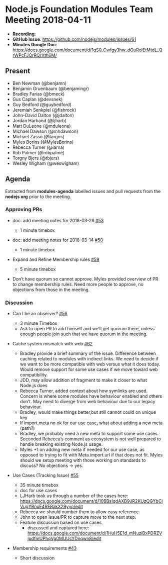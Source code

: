 # Node.js Foundation Modules Team Meeting 2018-04-11

* **Recording**: 
* **GitHub Issue**: https://github.com/nodejs/modules/issues/61
* **Minutes Google Doc**: https://docs.google.com/document/d/1qS0_Cwfgy3hw_dOuRoiEtMtdL_QrWPcFJQrRQrXth6M/

## Present

- Ben Newman (@benjamn)
- Benjamin Gruenbaum (@benjamingr)
- Bradley Farias (@bmeck)
- Gus Caplan (@devsnek)
- Guy Bedford (@guybedford)
- Jeremiah Senkpiel (@fishrock)
- John-David Dalton (@jdalton)
- Jordan Harband (@ljharb)
- Matt DuLeone (@mduleone)
- Michael Dawson (@mhdawson)
- Michael Zasso (@targos)
- Myles Borins (@MylesBorins)
- Rebecca Turner (@iarna)
- Rob Palmer (@robpalme)
- Torgny Bjers (@tbjers)
- Wesley Wigham (@weswigham)

## Agenda

Extracted from **modules-agenda** labelled issues and pull requests from the **nodejs org** prior to the meeting.

### Approving PRs

* doc: add meeting notes for 2018-03-28 [#53](https://github.com/nodejs/modules/pull/53)
  - 1 minute timebox
* doc: add meeting notes for 2018-03-14 [#50](https://github.com/nodejs/modules/pull/50)
  - 1 minute timebox

* Expand and Refine Membership rules [#59](https://github.com/nodejs/modules/pull/59)
  - 5 minute timebox

* Don’t have quorum so cannot approve. Myles provided overview of PR to change membership rules. Need more people to approve, no objections from those in the meeting.  

### Discussion

* Can I be an observer? [#56](https://github.com/nodejs/modules/issues/56)
  - 3 minute Timebox
  - Ask to open PR to add himself and we’ll get quorum there, unless enough people join such that we have quorum in the meeting.
* Cache system mismatch with web [#62](https://github.com/nodejs/modules/issues/62)
  - Bradley provide a brief summary of the issue. Difference between caching related to 
    modules with indirect links.  We need to decide if we want to be more compatible with
    web versus what it does today.  Would remove support for some use cases if we move
    toward web compatibility.
  - JDD, may allow addition of fragment to make it closer to what Node.js does
  - Rebecca Turner, added context about how symlinks are used.  Concern is where
    some modules have behaviour enabled and others don’t.  May need to diverge from
    web behaviour due to our legacy behaviour.
   - Bradley, would make things better,but still cannot could on unique key
  - If import.meta no ok for our use case, what about adding a new meta (path?)
  - Bradley, we probably need a new meta to support some use cases.  Seconded Rebecca’s
    comment as ecosystem is not well prepared to handle breaking existing Node.js usage.
  - Myles +1 on adding new meta if needed for our     use case, as opposed to trying to fit 
    with Meta.import.url if that does not fit.  Myles should we setup meeting with those working
    on standards to discuss?  No objections -> yes.
* Use Cases (Tracking Issue) [#55](https://github.com/nodejs/modules/issues/55)
  - 35 minute timebox
  - doc for use cases
  - LJHarb took us through a number of the cases here: https://docs.google.com/document/d/10BBsIqdAXB9JR2KUzQGYbCiVugYBnxE4REBakX29yyo/edit
  - Rebecca we should number them to allow easy reference.
  - John to open Issue/PR to capture move to the next step.

  * Feature discussion based on use cases
    * discussed and captured here: https://docs.google.com/document/d/1HuH5E1d_mNuziBxPDRZVjpdfmUPhqVg0MUUcYDnqwn8/edit


* Membership requirements [#43](https://github.com/nodejs/modules/issues/43)
  - Short discussion
